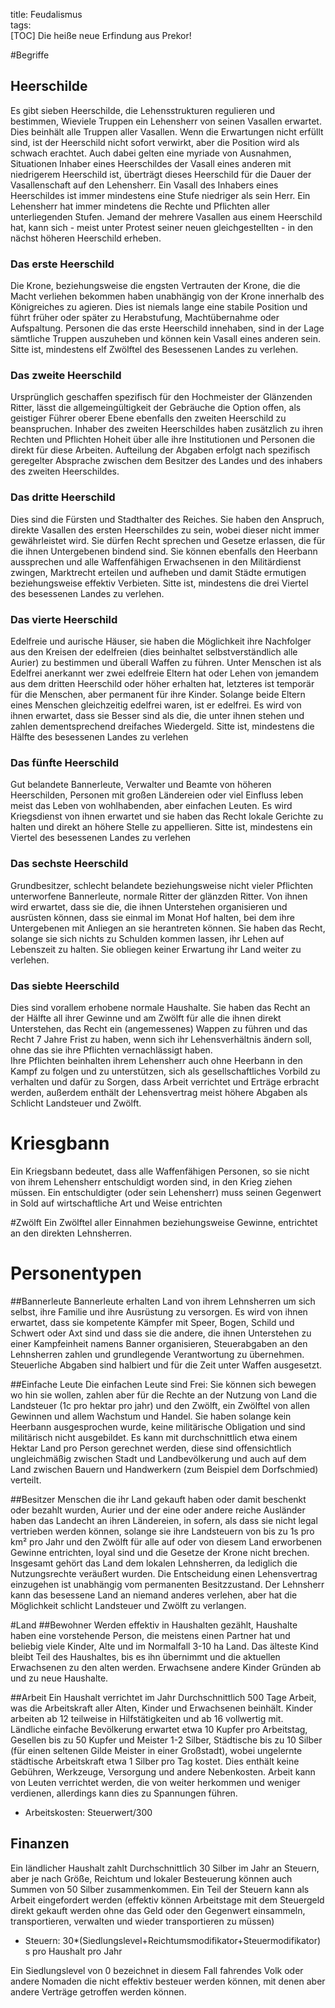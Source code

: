 title: Feudalismus  
tags:   
[TOC]
Die heiße neue Erfindung aus Prekor!

#Begriffe 
## Heerschilde
Es gibt sieben Heerschilde, die Lehensstrukturen regulieren und bestimmen, Wieviele Truppen ein Lehensherr von seinen Vasallen erwartet. Dies beinhält alle Truppen aller Vasallen. 
Wenn die Erwartungen nicht erfüllt sind, ist der Heerschild nicht sofort verwirkt, aber die Position wird als schwach erachtet. Auch dabei gelten eine myriade von Ausnahmen, Situationen
Inhaber eines Heerschildes der Vasall eines anderen mit niedrigerem Heerschild ist, überträgt dieses Heerschild für die Dauer der Vasallenschaft auf den Lehensherr. 
Ein Vasall des Inhabers eines Heerschildes ist immer mindestens eine Stufe niedriger als sein Herr.
Ein Lehensherr hat immer mindetens die Rechte und Pflichten aller unterliegenden Stufen.
Jemand der mehrere Vasallen aus einem Heerschild hat, kann sich - meist unter Protest seiner neuen gleichgestellten - in den  nächst höheren Heerschild erheben.

### Das erste Heerschild

Die Krone, beziehungsweise die engsten Vertrauten der Krone, die die Macht verliehen bekommen haben unabhängig von der Krone innerhalb des Königreiches zu agieren. Dies ist niemals lange eine stabile Position und führt früher oder später zu Herabstufung, Machtübernahme oder Aufspaltung. Personen die das erste Heerschild innehaben, sind in der Lage sämtliche Truppen auszuheben und können kein Vasall eines anderen sein. 
Sitte ist, mindestens elf Zwölftel des Besessenen Landes zu verlehen.

### Das zweite Heerschild

Ursprünglich geschaffen spezifisch für den Hochmeister der Glänzenden Ritter, lässt die allgemeingültigkeit der Gebräuche die Option offen, als geistiger Führer oberer Ebene ebenfalls den zweiten Heerschild zu beanspruchen.
Inhaber des zweiten Heerschildes haben zusätzlich zu ihren Rechten und Pflichten Hoheit über alle ihre Institutionen und Personen die direkt für diese Arbeiten. Aufteilung der Abgaben erfolgt nach spezifisch geregelter Absprache zwischen dem Besitzer des Landes und des inhabers des zweiten Heerschildes.

### Das dritte Heerschild

Dies sind die Fürsten und Stadthalter des Reiches. Sie haben den Anspruch, direkte Vasallen des ersten Heerschildes zu sein, wobei dieser nicht immer gewährleistet wird. 
Sie dürfen Recht sprechen und Gesetze erlassen, die für die ihnen Untergebenen bindend sind. Sie können ebenfalls den Heerbann aussprechen und alle Waffenfähigen Erwachsenen in den Militärdienst zwingen, Marktrecht erteilen und aufheben und damit Städte ermutigen beziehungsweise effektiv Verbieten.
Sitte ist, mindestens die drei Viertel des besessenen Landes zu verlehen. 

### Das vierte Heerschild

Edelfreie und aurische Häuser, sie haben die Möglichkeit ihre Nachfolger aus den Kreisen der edelfreien (dies beinhaltet selbstverständlich alle Aurier) zu bestimmen und überall Waffen zu führen.
Unter Menschen ist als Edelfrei anerkannt wer zwei edelfreie Eltern hat oder Lehen von jemandem aus dem dritten Heerschild oder höher erhalten hat, letzteres ist temporär für die Menschen, aber permanent für ihre Kinder. Solange beide Eltern eines Menschen gleichzeitig edelfrei waren, ist er edelfrei.
Es wird von ihnen erwartet, dass sie Besser sind als die, die unter ihnen stehen und zahlen dementsprechend dreifaches Wiedergeld.
Sitte ist, mindestens die Hälfte des besessenen Landes zu verlehen

### Das fünfte Heerschild

Gut belandete Bannerleute, Verwalter und Beamte von höheren Heerschilden, Personen mit großen Ländereien oder viel Einfluss  leben meist das Leben von wohlhabenden, aber einfachen Leuten. Es wird Kriegsdienst von ihnen erwartet und sie haben das Recht lokale Gerichte zu halten und direkt an höhere Stelle zu appellieren.
Sitte ist, mindestens ein Viertel des besessenen Landes zu verlehen

### Das sechste Heerschild

Grundbesitzer, schlecht belandete beziehungsweise nicht vieler Pflichten unterworfene Bannerleute, normale Ritter der glänzden Ritter. Von ihnen wird erwartet, dass sie die, die ihnen Unterstehen organisieren und ausrüsten können, dass sie einmal im Monat Hof halten, bei dem ihre Untergebenen mit Anliegen an sie herantreten können.
Sie haben das Recht, solange sie sich nichts zu Schulden kommen lassen, ihr Lehen auf Lebenszeit zu halten.
Sie obliegen keiner Erwartung ihr Land weiter zu verlehen.

### Das siebte Heerschild

Dies sind vorallem erhobene normale Haushalte. Sie haben das Recht an der Hälfte all ihrer Gewinne und am Zwölft für alle die ihnen direkt Unterstehen, das Recht ein (angemessenes) Wappen zu führen und das Recht 7 Jahre Frist zu haben, wenn sich ihr Lehensverhältnis ändern soll, ohne das sie ihre Pflichten vernachlässigt haben.  
Ihre Pflichten beinhalten ihrem Lehensherr auch ohne Heerbann in den Kampf zu folgen und zu unterstützen, sich als gesellschaftliches Vorbild zu verhalten und dafür zu Sorgen, dass Arbeit verrichtet und Erträge erbracht werden, außerdem enthält der Lehensvertrag meist höhere Abgaben als Schlicht Landsteuer und Zwölft.


# Kriesgbann
Ein Kriegsbann bedeutet, dass alle Waffenfähigen Personen, so sie nicht von ihrem Lehensherr entschuldigt worden sind, in den Krieg ziehen müssen. Ein entschuldigter (oder sein Lehensherr) muss seinen Gegenwert in Sold auf wirtschaftliche Art und Weise entrichten

#Zwölft
Ein Zwölftel aller Einnahmen beziehungsweise Gewinne, entrichtet an den direkten Lehnsherren.

# Personentypen
##Bannerleute
Bannerleute erhalten Land von ihrem Lehnsherren um sich selbst, ihre Familie und ihre Ausrüstung zu versorgen. Es wird von ihnen erwartet, dass sie kompetente Kämpfer mit Speer, Bogen, Schild und Schwert oder Axt sind und dass sie die andere, die ihnen Unterstehen zu einer Kampfeinheit namens Banner organisieren, Steuerabgaben an den Lehnsherren zahlen und grundlegende Verantwortung zu übernehmen.
Steuerliche Abgaben sind halbiert und für die Zeit unter Waffen ausgesetzt.

##Einfache Leute
Die einfachen Leute sind Frei: Sie können sich bewegen wo hin sie wollen, zahlen aber für die Rechte an der Nutzung von Land die Landsteuer (1c pro hektar pro jahr) und den Zwölft, ein Zwölftel von allen Gewinnen und allem Wachstum und Handel.
Sie haben solange kein Heerbann ausgesprochen wurde, keine militärische Obligation und sind militärisch nicht ausgebildet. Es kann mit durchschnittlich etwa einem Hektar Land pro Person gerechnet werden, diese sind offensichtlich ungleichmäßig zwischen Stadt und Landbevölkerung und auch auf dem Land zwischen Bauern und Handwerkern (zum Beispiel dem Dorfschmied) verteilt.

##Besitzer
Menschen die ihr Land gekauft haben oder damit beschenkt oder bezahlt wurden, Aurier und der eine oder andere reiche Ausländer haben das Landecht an ihren Ländereien, in sofern, als dass sie nicht legal vertrieben werden können, solange sie ihre Landsteuern von bis zu 1s pro km² pro Jahr und den Zwölft für alle auf oder von diesem Land erworbenen Gewinne entrichten, loyal sind und die Gesetze der Krone nicht brechen. Insgesamt gehört das Land dem lokalen Lehnsherren, da lediglich die Nutzungsrechte veräußert wurden. Die Entscheidung einen Lehensvertrag einzugehen ist unabhängig vom permanenten Besitzzustand. Der Lehnsherr kann das besessene Land an niemand anderes verlehen, aber hat die Möglichkeit schlicht Landsteuer und Zwölft zu verlangen.

#Land
##Bewohner
Werden effektiv in Haushalten gezählt, Haushalte haben eine vorstehende Person, die meistens einen Partner hat und beliebig viele Kinder, Alte und im Normalfall 3-10 ha Land. Das älteste Kind bleibt Teil des Haushaltes, bis es ihn übernimmt und die aktuellen Erwachsenen zu den alten werden. Erwachsene andere Kinder Gründen ab und zu neue Haushalte.

##Arbeit
Ein Haushalt verrichtet im Jahr Durchschnittlich 500 Tage Arbeit, was die Arbeitskraft aller Alten, Kinder und Erwachsenen beinhält. Kinder arbeiten ab 12 teilweise in Hilfstätigkeiten und ab 16 vollwertig mit. Ländliche einfache Bevölkerung erwartet etwa 10 Kupfer pro Arbeitstag, Gesellen bis zu 50 Kupfer und Meister 1-2 Silber, Städtische bis zu 10 Silber (für einen seltenen Gilde Meister in einer Großstadt), wobei ungelernte städtische Arbeitskraft etwa 1 Silber pro Tag kostet. Dies enthält keine Gebühren, Werkzeuge, Versorgung und andere Nebenkosten.
Arbeit kann von Leuten verrichtet werden, die von weiter herkommen und weniger verdienen, allerdings kann dies zu Spannungen führen.

* Arbeitskosten: Steuerwert/300 

## Finanzen
Ein ländlicher Haushalt zahlt Durchschnittlich 30 Silber im Jahr an Steuern, aber je nach Größe, Reichtum und lokaler Besteuerung können auch Summen von 50 Silber zusammenkommen. Ein Teil der Steuern kann als Arbeit eingefordert werden (effektiv können Arbeitstage mit dem Steuergeld direkt gekauft werden ohne das Geld oder den Gegenwert einsammeln, transportieren, verwalten und wieder transportieren zu müssen)

* Steuern: 30*(Siedlungslevel+Reichtumsmodifikator+Steuermodifikator) s pro Haushalt pro Jahr

Ein Siedlungslevel von 0 bezeichnet in diesem Fall fahrendes Volk oder andere Nomaden die nicht effektiv besteuer werden können, mit denen aber andere Verträge getroffen werden können.
